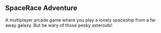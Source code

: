 ## SpaceRace Adventure
A multiplayer arcade game where you play a lonely spaceship from a far away galaxy. But be wary of those pesky asteroids!
